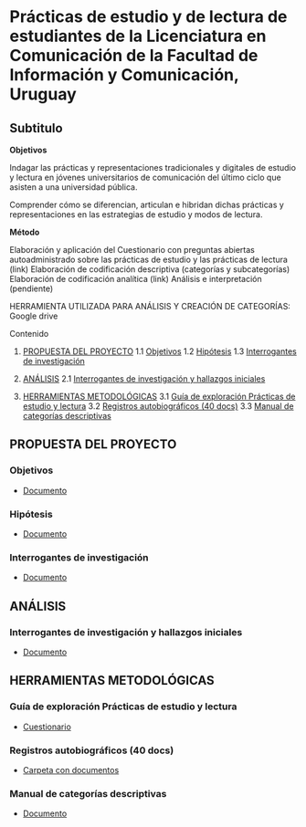 # Prácticas de estudio y de lectura de estudiantes de la Licenciatura en Comunicación de la Facultad de Información y Comunicación, Uruguay

## Subtitulo

**Objetivos**

Indagar las prácticas y representaciones tradicionales y digitales de estudio y lectura en jóvenes universitarios de comunicación del último ciclo que asisten a una universidad pública.

Comprender cómo se diferencian, articulan e hibridan dichas prácticas y representaciones en las estrategias de estudio y modos de lectura.

**Método**

Elaboración y aplicación del Cuestionario con preguntas abiertas autoadministrado sobre las prácticas de estudio y las prácticas de lectura (link)
Elaboración de codificación descriptiva (categorías y subcategorías)
Elaboración de codificación analítica (link)
Análisis e interpretación (pendiente)

HERRAMIENTA UTILIZADA PARA ANÁLISIS Y CREACIÓN DE CATEGORÍAS: Google drive

Contenido

1. [PROPUESTA DEL PROYECTO](#propuesta-del-proyecto)
   1.1 [Objetivos](#objetivos)
   1.2 [Hipótesis](#hipótesis)
   1.3 [Interrogantes de investigación](#interrogantes-de-investigación)

2. [ANÁLISIS](#análisis)
   2.1 [Interrogantes de investigación y hallazgos iniciales](#interrogantes-de-investigación-y-hallazgos-iniciales)

3. [HERRAMIENTAS METODOLÓGICAS](#herramientas-metodológicas)
   3.1 [Guía de exploración Prácticas de estudio y lectura](#guía-de-exploración-prácticas-de-estudio-y-lectura)
   3.2 [Registros autobiográficos (40 docs)](#registros-autobiográficos-40-docs)
   3.3 [Manual de categorías descriptivas](#manual-de-categorías-descriptivas)

## PROPUESTA DEL PROYECTO

### Objetivos
- [Documento](./docs/Propuesta_del_Proyecto/Objetivos.md)

### Hipótesis
- [Documento](./docs/Propuesta_del_Proyecto/Hipótesis.md)

### Interrogantes de investigación
- [Documento](./docs/Propuesta_del_Proyecto/Interrogantes_de_Investigación.md)

## ANÁLISIS

### Interrogantes de investigación y hallazgos iniciales
- [Documento](./docs/Análisis/Interrogantes_Hallazgos_Iniciales.md)

## HERRAMIENTAS METODOLÓGICAS

### Guía de exploración Prácticas de estudio y lectura
- [Cuestionario](./docs/Herramientas_Metodológicas/Guía_Exploración_Prácticas_Estudio_Lectura.md)

### Registros autobiográficos (40 docs)
- [Carpeta con documentos](./docs/Herramientas_Metodológicas/Registros_Autobiográficos/)

### Manual de categorías descriptivas
- [Documento](./docs/Herramientas_Metodológicas/Manual_Categorías_Descriptivas.md)
